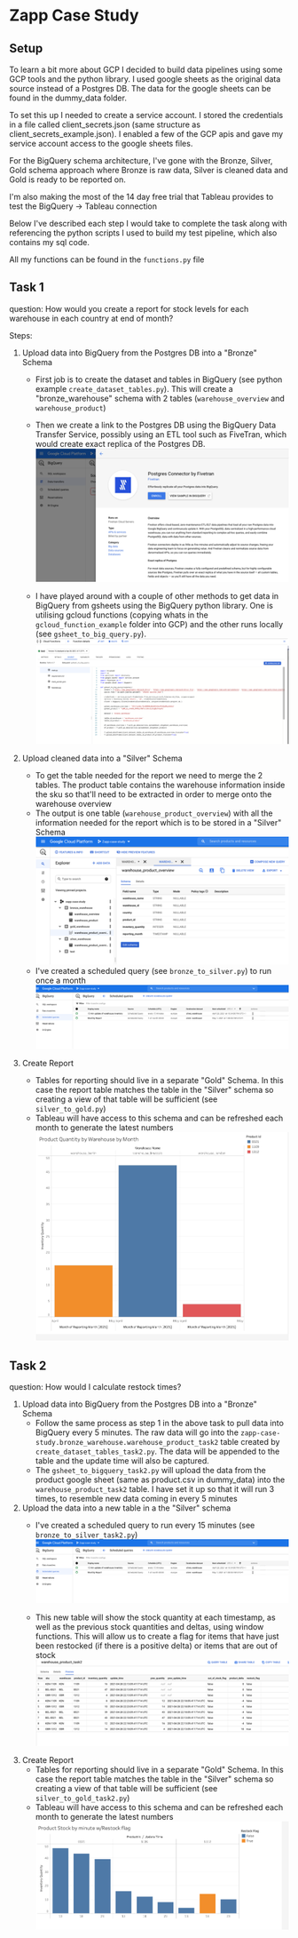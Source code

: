 # Zapp Case Study

## Setup

To learn a bit more about GCP I decided to build data pipelines using some GCP tools and the python library. I used google sheets as the original data source instead of a Postgres DB. The data for the google sheets can be found in the dummy_data folder.

To set this up I needed to create a service account. I stored the credentials in a file called client_secrets.json (same structure as client_secrets_example.json). I enabled a few of the GCP apis and gave my service account access to the google sheets files.

For the BigQuery schema architecture, I've gone with the Bronze, Silver, Gold schema approach where Bronze is raw data, Silver is cleaned data and Gold is ready to be reported on.

I'm also making the most of the 14 day free trial that Tableau provides to test the BigQuery -> Tableau connection

Below I've described each step I would take to complete the task along with referencing the python scripts I used to build my test pipeline, which also contains my sql code.

All my functions can be found in the `functions.py` file


## Task 1
question:
How would you create a report for stock levels for each warehouse in each country at end of month?

Steps:
1. Upload data into BigQuery from the Postgres DB into a "Bronze" Schema
    - First job is to create the dataset and tables in BigQuery (see python example `create_dataset_tables.py`). This will create a "bronze_warehouse" schema with 2 tables (`warehouse_overview` and `warehouse_product`)

    - Then we create a link to the Postgres DB using the BigQuery Data Transfer Service, possibly using an ETL tool such as FiveTran, which would create exact replica of the Postgres DB.
    ![DTransfer](./images/Data_Transfer.png)

    - I have played around with a couple of other methods to get data in BigQuery from gsheets using the BigQuery python library. One is utilising gcloud functions (copying whats in the `gcloud_function_example` folder into GCP) and the other runs locally (see `gsheet_to_big_query.py`).
    ![CFunction](./images/Cloud_Function.png)


2. Upload cleaned data into a "Silver" Schema
    - To get the table needed for the report we need to merge the 2 tables. The product table contains the warehouse information inside the sku so that'll need to be extracted in order to merge onto the warehouse overview
    - The output is one table (`warehouse_product_overview`) with all the information needed for the report which is to be stored in a "Silver" Schema
    ![BQuery](./images/Big_Query.png)
    - I've created a scheduled query (see `bronze_to_silver.py`) to run once a month
    ![schedule_query](./images/schedule_query.png)
    

3. Create Report
    - Tables for reporting should live in a separate "Gold" Schema. In this case the report table matches the table in the "Silver" schema so creating a view of that table will be sufficient (see `silver_to_gold.py`)
    - Tableau will have access to this schema and can be refreshed each month to generate the latest numbers
    ![Tableau](./images/Tableau.png)


## Task 2
question:
How would I calculate restock times?

1. Upload data into BigQuery from the Postgres DB into a "Bronze" Schema
    - Follow the same process as step 1 in the above task to pull data into BigQuery every 5 minutes. The raw data will go into the `zapp-case-study.bronze_warehouse.warehouse_product_task2` table created by `create_dataset_tables_task2.py`. The data will be appended to the table and the update time will also be captured.
    - The `gsheet_to_bigquery_task2.py` will upload the data from the product google sheet (same as product.csv in dummy_data) into the `warehouse_product_task2` table. I have set it up so that it will run 3 times, to resemble new data coming in every 5 minutes
2. Upload the data into a new table in a the "Silver" schema
    - I've created a scheduled query to run every 15 minutes (see `bronze_to_silver_task2.py`)
    ![schedule_query](./images/schedule_query.png)

    - This new table will show the stock quantity at each timestamp, as well as the previous stock quantities and deltas, using window functions. This will allow us to create a flag for items that have just been restocked (if there is a positive delta) or items that are out of stock
    ![stock_flag](./images/stock_flag.png)
3. Create Report
    - Tables for reporting should live in a separate "Gold" Schema. In this case the report table matches the table in the "Silver" schema so creating a view of that table will be sufficient (see `silver_to_gold_task2.py`)
    - Tableau will have access to this schema and can be refreshed each month to generate the latest numbers
    ![stock_flag](./images/restock_graph.png)
